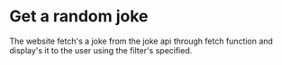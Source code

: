 <h1>Get a random joke</h1>
<p>The website fetch's a joke from the joke api through fetch function and display's it to the user using the filter's specified.</p>
